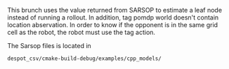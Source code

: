 This brunch uses the value returned from SARSOP to estimate a leaf node instead of running a rollout.
In addition, tag pomdp world doesn't contain location abservation. In order to know if the opponent is in the same grid cell as the robot, the robot must use the tag action.

The Sarsop files is located in 
```
despot_csv/cmake-build-debug/examples/cpp_models/
```
